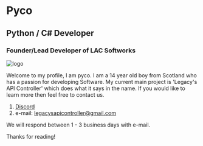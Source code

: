# Pyco
## Python / C# Developer
### Founder/Lead Developer of LAC Softworks
![logo](https://cdn.discordapp.com/attachments/819525963560779799/1026530259002208348/LACSoftworksBanner.jpg)

Welcome to my profile, I am pyco. I am a 14 year old boy from Scotland who has a passion for developing Software.
My current main project is 'Legacy's API Controller' which does what it says in the name. If you would like to learn more
then feel free to contact us.

1. [Discord](https://discord.gg/W2HPUsZDwm)
2. e-mail: legacysapicontroller@gmail.com

We will respond between 1 - 3 business days with e-mail.

Thanks for reading!
